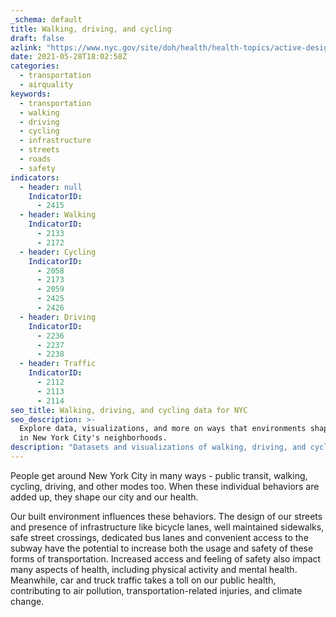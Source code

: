```yaml
---
_schema: default
title: Walking, driving, and cycling
draft: false
azlink: "https://www.nyc.gov/site/doh/health/health-topics/active-design.page"
date: 2021-05-28T18:02:58Z
categories:
  - transportation
  - airquality
keywords:
  - transportation
  - walking
  - driving
  - cycling
  - infrastructure
  - streets
  - roads
  - safety
indicators:
  - header: null
    IndicatorID:
      - 2415
  - header: Walking
    IndicatorID:
      - 2133
      - 2172
  - header: Cycling
    IndicatorID:
      - 2058
      - 2173
      - 2059
      - 2425
      - 2426
  - header: Driving
    IndicatorID:
      - 2236
      - 2237
      - 2238
  - header: Traffic
    IndicatorID:
      - 2112
      - 2113
      - 2114
seo_title: Walking, driving, and cycling data for NYC
seo_description: >-
  Explore data, visualizations, and more on ways that environments shape health
  in New York City's neighborhoods.
description: "Datasets and visualizations of walking, driving, and cyclinfg in NYC."
---
```


People get around New York City in many ways - public transit, walking, cycling, driving, and other modes too. When these individual behaviors are added up, they shape our city and our health.

Our built environment influences these behaviors. The design of our streets and presence of infrastructure like bicycle lanes, well maintained sidewalks, safe street crossings, dedicated bus lanes and convenient access to the subway have the potential to increase both the usage and safety of these forms of transportation. Increased access and feeling of safety also impact many aspects of health, including physical activity and mental health. Meanwhile, car and truck traffic takes a toll on our public health, contributing to air pollution, transportation-related injuries, and climate change.
